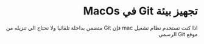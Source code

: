 
# <div dir = "rtl"> تجهيز بيئة Git في MacOs</div>

<div dir = "rtl">
 اذا كنت تستخدم نظام تشغيل mac فإن Git متضمن بداخلة تلقائيا ولا تحتاج الى تنزيله من موقع Git الرسمي
